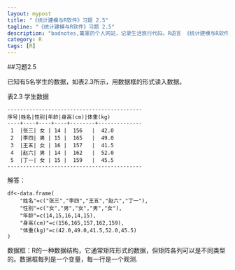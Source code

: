 ```yaml
---
layout: mypost
title: "《统计建模与R软件》习题 2.5"
tagline: "《统计建模与R软件》习题 2.5"
description: "badnotes,萬軍的个人网站，记录生活旅行代码。R语言 《统计建模与R软件》习题 2.5 "
category: R
tags: [R]
---
```



##习题2.5

已知有5名学生的数据，如表2.3所示，用数据框的形式读入数据。

表2.3 学生数据

	-------------------------------------------
	序号|姓名|性别|年龄|身高(cm)|体重(kg)
	----+----+----+----+--------+--------------
	 1  |张三| 女 | 14 |  156   |  42.0
	 2  |李四| 男 | 15 |  165   |  49.0 
	 3  |王五| 女 | 16 |  157   |  41.5
	 4  |赵六| 男 | 14 |  162   |  52.0 
	 5  |丁一| 女 | 15 |  159   |  45.5
	-------------------------------------------

解答：

	df<-data.frame(
		"姓名"=c("张三","李四","王五","赵六","丁一"),
		"性别"=c("女","男","女","男","女"),
		"年龄"=c(14,15,16,14,15),
		"身高(cm)"=c(156,165,157,162,159),
		"体重(kg)"=c(42.0,49.0,41.5,52.0,45.5)
	)

数据框：R的一种数据结构，它通常矩阵形式的数据，但矩阵各列可以是不同类型的。数据框每列是一个变量，每一行是一个观测.